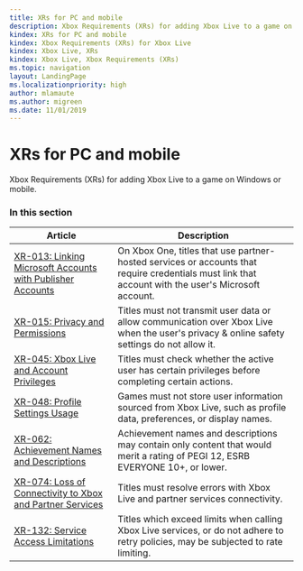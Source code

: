 ```yaml
---
title: XRs for PC and mobile
description: Xbox Requirements (XRs) for adding Xbox Live to a game on Windows or mobile.
kindex: XRs for PC and mobile
kindex: Xbox Requirements (XRs) for Xbox Live
kindex: Xbox Live, XRs
kindex: Xbox Live, Xbox Requirements (XRs)
ms.topic: navigation
layout: LandingPage
ms.localizationpriority: high
author: mlamaute
ms.author: migreen
ms.date: 11/01/2019
---
```


# XRs for PC and mobile

Xbox Requirements (XRs) for adding Xbox Live to a game on Windows or mobile.


### In this section

| Article | Description |
|---------|-------------|
| [XR-013: Linking Microsoft Accounts with Publisher Accounts](live-pc-xr013.md) | On Xbox One, titles that use partner-hosted services or accounts that require credentials must link that account with the user's Microsoft account. |
| [XR-015: Privacy and Permissions](live-pc-xr015.md) | Titles must not transmit user data or allow communication over Xbox Live when the user's privacy & online safety settings do not allow it. |
| [XR-045: Xbox Live and Account Privileges](live-pc-xr045.md) | Titles must check whether the active user has certain privileges before completing certain actions. |
| [XR-048: Profile Settings Usage](live-pc-xr048.md) | Games must not store user information sourced from Xbox Live, such as profile data, preferences, or display names. |
| [XR-062: Achievement Names and Descriptions](live-pc-xr062.md) | Achievement names and descriptions may contain only content that would merit a rating of PEGI 12, ESRB EVERYONE 10+, or lower. |
| [XR-074: Loss of Connectivity to Xbox and Partner Services](live-pc-xr074.md) | Titles must resolve errors with Xbox Live and partner services connectivity. |
| [XR-132: Service Access Limitations](live-pc-xr132.md) | Titles which exceed limits when calling Xbox Live services, or do not adhere to retry policies, may be subjected to rate limiting. |

<!-- {% jumppage its %} -->
